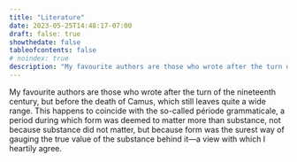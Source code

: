 ```yaml
---
title: "Literature"
date: 2023-05-25T14:48:17-07:00
draft: false: true
showthedate: false
tableofcontents: false
# noindex: true
description: "My favourite authors are those who wrote after the turn of the nineteenth century, but before the death of Camus, which still leaves quite a wide range. This happens to coincide with the so-called période grammaticale, a period during which form was deemed to matter more than substance, not because substance did not matter, but because form was the surest way of gauging the true value of the substance behind it—a view with which I heartily agree."
---
```


My favourite authors are those who wrote after the turn of the nineteenth century, but before the death of Camus, which still leaves quite a wide range. This happens to coincide with the so-called période grammaticale, a period during which form was deemed to matter more than substance, not because substance did not matter, but because form was the surest way of gauging the true value of the substance behind it—a view with which I heartily agree.
